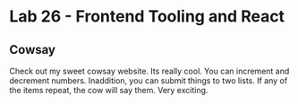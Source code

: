 # Lab 26 - Frontend Tooling and React
## Cowsay
Check out my sweet cowsay website. Its really cool. You can increment and decrement numbers. Inaddition, you can submit things to two lists. If any of the items repeat, the cow will say them. Very exciting.
